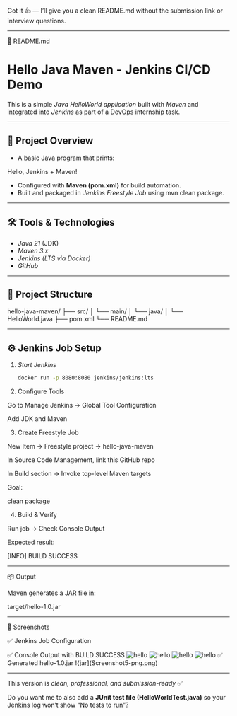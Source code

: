 Got it 👍 — I’ll give you a clean README.md without the submission link or interview questions.


---

📄 README.md

# Hello Java Maven - Jenkins CI/CD Demo

This is a simple *Java HelloWorld application* built with *Maven* and integrated into *Jenkins* as part of a DevOps internship task.

---

## 📌 Project Overview
- A basic Java program that prints:

Hello, Jenkins + Maven!

- Configured with **Maven (pom.xml)** for build automation.
- Built and packaged in *Jenkins Freestyle Job* using mvn clean package.

---

## 🛠 Tools & Technologies
- *Java 21* (JDK)
- *Maven 3.x*
- *Jenkins (LTS via Docker)*
- *GitHub*

---

## 📂 Project Structure

hello-java-maven/ ├── src/ │   └── main/ │       └── java/ │           └── HelloWorld.java ├── pom.xml └── README.md

---

## ⚙ Jenkins Job Setup

1. *Start Jenkins*  
   ```bash
   docker run -p 8080:8080 jenkins/jenkins:lts

2. Configure Tools

Go to Manage Jenkins → Global Tool Configuration

Add JDK and Maven



3. Create Freestyle Job

New Item → Freestyle project → hello-java-maven

In Source Code Management, link this GitHub repo

In Build section → Invoke top-level Maven targets

Goal:

clean package



4. Build & Verify

Run job → Check Console Output

Expected result:

[INFO] BUILD SUCCESS





---

📦 Output

Maven generates a JAR file in:

target/hello-1.0.jar



---

📸 Screenshots

✅ Jenkins Job Configuration

✅ Console Output with BUILD SUCCESS
![hello ](Screenshot1-png.png)
![hello](Screenshot2-png.png)
![hello](Screenshot3-png.png)
![hello](Screenshot4-png.png)
✅ Generated hello-1.0.jar
!{jar](Screenshot5-png.png)


---

This version is *clean, professional, and submission-ready* ✅  

Do you want me to also add a **JUnit test file (HelloWorldTest.java)** so your Jenkins log won’t show “No tests to run”?
